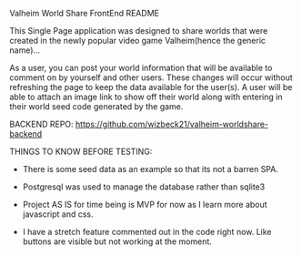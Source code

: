 Valheim World Share FrontEnd README

This Single Page application was designed to share worlds that were created in the newly popular video game Valheim(hence the generic name)...

As a user, you can post your world information that will be available to comment on by yourself and other users. These changes will occur without refreshing the page to keep the data available for the user(s).
A user will be able to attach an image link to show off their world along with entering in their world seed code generated by the game.

BACKEND REPO:
  https://github.com/wizbeck21/valheim-worldshare-backend

THINGS TO KNOW BEFORE TESTING: 

- There is some seed data as an example so that its not a barren SPA.

- Postgresql was used to manage the database rather than sqlite3

- Project AS IS for time being is MVP for now as I learn more about javascript and css.

- I have a stretch feature commented out in the code right now. Like buttons are visible but not working at the moment.
